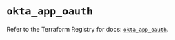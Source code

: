 # `okta_app_oauth`

Refer to the Terraform Registry for docs: [`okta_app_oauth`](https://registry.terraform.io/providers/okta/okta/4.17.0/docs/resources/app_oauth).

